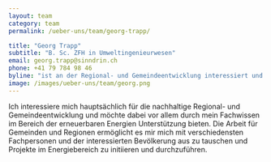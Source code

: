 ```yaml
---
layout: team
category: team
permalink: /ueber-uns/team/georg-trapp/

title: "Georg Trapp"
subtitle: "B. Sc. ZFH in Umweltingenieurwesen"
email: georg.trapp@sinndrin.ch
phone: +41 79 784 98 46
byline: "ist an der Regional- und Gemeindeentwicklung interessiert und möchte darin den Weg zur Energiewende mitgestalten. Ihn fasziniert den Austausch mit anderen Fachpersonen sowie der Zusammenarbeit mit der Bevölkerung, die sich dem selben Ziel verschrieben haben."
image: /images/ueber-uns/team/georg.png
---
```

Ich interessiere mich hauptsächlich für die nachhaltige Regional- und Gemeindeentwicklung und möchte dabei vor allem durch mein Fachwissen im Bereich der erneuerbaren Energien Unterstützung bieten. Die Arbeit für Gemeinden und Regionen ermöglicht es mir mich mit verschiedensten Fachpersonen und der interessierten Bevölkerung aus zu tauschen und Projekte im Energiebereich zu initiieren und durchzuführen.
